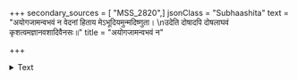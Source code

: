 +++
secondary_sources = [ "MSS_2820",]
jsonClass = "Subhaashita"
text = "अयोगजामन्वभवं न वेदनां हिताय मेऽभूदियमुन्मदिष्णुता।  \nउदेति दोषादपि दोषलाघवं कृशत्वमज्ञानवशादिवैनसः॥"
title = "अयोगजामन्वभवं न"

+++

<details><summary>Text</summary>

अयोगजामन्वभवं न वेदनां हिताय मेऽभूदियमुन्मदिष्णुता।  
उदेति दोषादपि दोषलाघवं कृशत्वमज्ञानवशादिवैनसः॥
</details>
